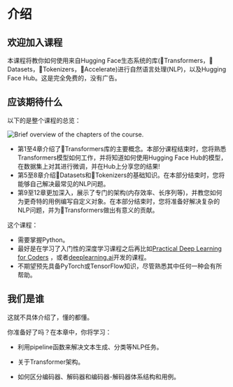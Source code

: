 # 介绍

## 欢迎加入课程

本课程将教你如何使用来自Hugging Face生态系统的库(🤗Transformers，🤗Datasets，🤗Tokenizers，🤗Accelerate)进行自然语言处理(NLP)，以及Hugging Face Hub。这是完全免费的，没有广告。

## 应该期待什么

以下的是整个课程的总览：

![Brief overview of the chapters of the course.](https://huggingface.co/course/static/chapter1/summary.png)

- 第1至4章介绍了🤗Transformers库的主要概念。本部分课程结束时，您将熟悉Transformers模型如何工作，并将知道如何使用Hugging Face Hub的模型，在数据集上对其进行微调，并在Hub上分享您的结果!
- 第5至8章介绍🤗Datasets和🤗Tokenizers的基础知识。在本部分结束时，您将能够自己解决最常见的NLP问题。
- 第9至12章更加深入，展示了专门的架构(内存效率、长序列等)，并教您如何为更奇特的用例编写自定义对象。在本部分结束时，您将准备好解决复杂的NLP问题，并为🤗Transformers做出有意义的贡献。

这个课程：

- 需要掌握Python。
- 最好是在学习了入门性的深度学习课程之后再比如[Practical Deep Learning for Coders](https://course.fast.ai/) ，或者[deeplearning.ai](https://www.deeplearning.ai/)开发的课程。
- 不期望预先具备PyTorch或TensorFlow知识，尽管熟悉其中任何一种会有所帮助。

## 我们是谁

这就不具体介绍了，懂的都懂。

你准备好了吗？在本章中，你将学习：

- 利用pipeline函数来解决文本生成、分类等NLP任务。

- 关于Transformer架构。

- 如何区分编码器、解码器和编码器-解码器体系结构和用例。